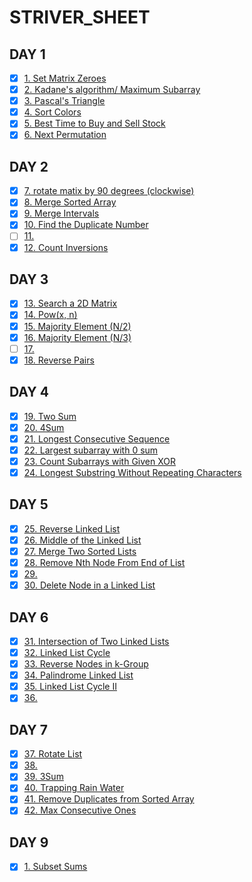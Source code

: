 # STRIVER_SHEET

## DAY 1
- [x] [1. Set Matrix Zeroes ](https://leetcode.com/problems/set-matrix-zeroes/)
- [x] [2. Kadane's algorithm/ Maximum Subarray ](https://leetcode.com/problems/maximum-subarray/)
- [x] [3. Pascal's Triangle ](https://leetcode.com/problems/pascals-triangle/)
- [x] [4. Sort Colors ](https://leetcode.com/problems/sort-colors/)
- [x] [5. Best Time to Buy and Sell Stock ](https://leetcode.com/problems/best-time-to-buy-and-sell-stock/)
- [x] [6. Next Permutation ](https://leetcode.com/problems/next-permutation/)

##  DAY 2
- [x] [7. rotate matix by 90 degrees (clockwise) ](https://leetcode.com/problems/rotate-image/)
- [x] [8. Merge Sorted Array ](https://leetcode.com/problems/merge-sorted-array/)
- [x] [9. Merge Intervals ](https://leetcode.com/problems/merge-intervals/)
- [x] [10. Find the Duplicate Number ](https://leetcode.com/problems/find-the-duplicate-number/)
- [ ] [11.  ]()
- [x] [12. Count Inversions ](https://www.codingninjas.com/codestudio/problems/count-inversions_615?leftPanelTab=0)

## DAY 3
- [x] [13. Search a 2D Matrix ](https://leetcode.com/problems/search-a-2d-matrix/)
- [x] [14. Pow(x, n) ](https://leetcode.com/problems/powx-n/)
- [x] [15. Majority Element (N/2) ](https://leetcode.com/problems/majority-element/)
- [x] [16. Majority Element (N/3) ](https://leetcode.com/problems/majority-element-ii/)
- [ ] [17. ]()
- [x] [18.  Reverse Pairs ](https://leetcode.com/problems/reverse-pairs/)

## DAY 4
- [x] [19. Two Sum ](https://leetcode.com/problems/two-sum/)
- [x] [20. 4Sum ](https://leetcode.com/problems/4sum/)
- [x] [21. Longest Consecutive Sequence ](https://leetcode.com/problems/longest-consecutive-sequence/)
- [x] [22. Largest subarray with 0 sum ](https://practice.geeksforgeeks.org/problems/largest-subarray-with-0-sum/1)
- [x] [23. Count Subarrays with Given XOR ](https://www.codingninjas.com/codestudio/problems/1115652?topList=striver-sde-sheet-problems&utm_source=striver&utm_medium=website) 
- [x] [24. Longest Substring Without Repeating Characters ](https://leetcode.com/problems/longest-substring-without-repeating-characters/)

## DAY 5
- [x] [25. Reverse Linked List ](https://leetcode.com/problems/reverse-linked-list/)
- [x] [26. Middle of the Linked List ](https://leetcode.com/problems/middle-of-the-linked-list/) 
- [x] [27. Merge Two Sorted Lists ](https://leetcode.com/problems/merge-two-sorted-lists/) 
- [x] [28.  Remove Nth Node From End of List ](https://leetcode.com/problems/remove-nth-node-from-end-of-list/) 
- [x] [29. ]()
- [x] [30. Delete Node in a Linked List ](https://leetcode.com/problems/delete-node-in-a-linked-list/) 

## DAY 6
- [x] [31. Intersection of Two Linked Lists ](https://leetcode.com/problems/intersection-of-two-linked-lists/)
- [x] [32. Linked List Cycle ](https://leetcode.com/problems/linked-list-cycle/)
- [x] [33. Reverse Nodes in k-Group ](https://leetcode.com/problems/reverse-nodes-in-k-group/)
- [x] [34. Palindrome Linked List ](https://leetcode.com/problems/palindrome-linked-list/)
- [x] [35. Linked List Cycle II ](https://leetcode.com/problems/linked-list-cycle-ii/)
- [x] [36. ]()

## DAY 7
- [x] [37.  Rotate List ](https://leetcode.com/problems/rotate-list/)
- [x] [38. ]()
- [x] [39. 3Sum ](https://leetcode.com/problems/3sum/)
- [x] [40. Trapping Rain Water ](https://leetcode.com/problems/trapping-rain-water/)
- [x] [41. Remove Duplicates from Sorted Array ](https://leetcode.com/problems/remove-duplicates-from-sorted-array/)
- [x] [42. Max Consecutive Ones ](https://leetcode.com/problems/max-consecutive-ones/)

## DAY 9
- [x] [1. Subset Sums ](https://practice.geeksforgeeks.org/problems/subset-sums2234/1)
<!-- - [x] [33. ]() -->
